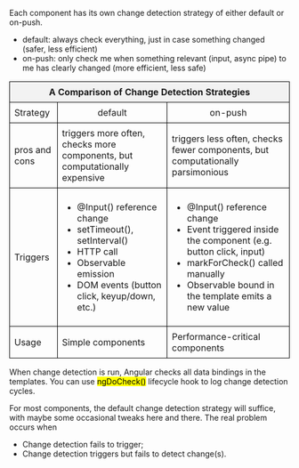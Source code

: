 <style>
  table {
    border-collapse: collapse;
    width: 100%;
  }

  th, td {
    border: 1px solid #000; /* solid black line */
    padding: 8px;
    text-align: left;
  }

  th {
    background-color: #f2f2f2;
  }
</style>

Each component has its own change detection strategy of either default or on-push.
- default: always check everything, just in case something changed (safer, less efficient)
- on-push: only check me when something relevant (input, async pipe) to me has clearly changed (more efficient, less safe)

<table>
<tr>
  <th colspan="3" style="text-align: center">A Comparison of Change Detection Strategies</th>
</tr>
<tr><td>Strategy</td>
    <td style="text-align: center">default</td>
    <td style="text-align: center">on-push</td>
</tr>
<tr>
  <td>pros and cons</td>
  <td>triggers more often, checks more components, but computationally expensive</td>
  <td>triggers less often, checks fewer components, but computationally parsimonious</td>
</tr>
<tr>
    <td>Triggers</td>
    <td>
        <ul>
            <li>@Input() reference change</li>
            <li>setTimeout(), setInterval()</li>
            <li>HTTP call</li>
            <li>Observable emission</li>
            <li>DOM events (button click, keyup/down, etc.)</li>
        </ul>
    </td>
    <td>
        <ul>
            <li>@Input() reference change</li>
            <li>Event triggered inside the component (e.g. button click, input)</li>
            <li>markForCheck() called manually</li>
            <li>Observable bound in the template emits a new value</li>
        </ul>
    </td>
</tr>
<tr>
    <td>Usage</td>
    <td>Simple components</td>
    <td>Performance-critical components</td>
</tr>
</table>

When change detection is run, Angular checks all data bindings in the templates. You can use <mark>ngDoCheck()</mark> lifecycle hook to log change detection cycles.

For most components, the default change detection strategy will suffice, with maybe some occasional tweaks here and there. The real problem occurs when 
- Change detection fails to trigger;
- Change detection triggers but fails to detect change(s).

